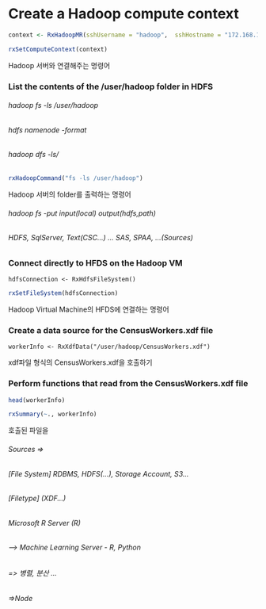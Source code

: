 # Create a Hadoop compute context

~~~R
context <- RxHadoopMR(sshUsername = "hadoop",  sshHostname = "172.168.137.101")
~~~

~~~R
rxSetComputeContext(context)
~~~

Hadoop 서버와 연결해주는 명령어 



### List the contents of the /user/hadoop folder in HDFS

###### hadoop fs -ls /user/hadoop

###### hdfs namenode -format

###### hadoop dfs -ls/

~~~R
rxHadoopCommand("fs -ls /user/hadoop")
~~~

Hadoop 서버의 folder를 출력하는 명령어



###### hadoop fs -put input(local) output(hdfs,path)

###### HDFS, SqlServer, Text(CSC...) ... SAS, SPAA, ...(Sources)



### Connect directly to HFDS on the Hadoop VM

~~~
hdfsConnection <- RxHdfsFileSystem()
~~~

~~~R
rxSetFileSystem(hdfsConnection)
~~~

Hadoop Virtual Machine의 HFDS에 연결하는 명령어 



### Create a data source for the CensusWorkers.xdf file

~~~
workerInfo <- RxXdfData("/user/hadoop/CensusWorkers.xdf")
~~~

xdf파일 형식의 CensusWorkers.xdf을 호출하기 



### Perform functions that read from the CensusWorkers.xdf file

~~~R
head(workerInfo)
~~~

~~~R
rxSummary(~., workerInfo)
~~~

호출된 파일을 




###### Sources => 

###### 		[File System]  RDBMS, HDFS(...), Storage Account, S3...

###### 		[Filetype]  (XDF...)

###### Microsoft R Server (R)

###### 		--> Machine Learning Server - R, Python

###### => 병렬, 분산 ...

###### =>Node